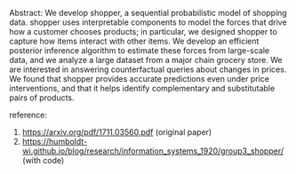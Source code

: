 Abstract:
We develop shopper, a sequential probabilistic model of shopping data.
shopper uses interpretable components to model the forces that drive how
a customer chooses products; in particular, we designed shopper to capture
how items interact with other items. We develop an efficient posterior inference
algorithm to estimate these forces from large-scale data, and we analyze a large
dataset from a major chain grocery store. We are interested in answering counterfactual queries about changes in prices. We found that shopper provides
accurate predictions even under price interventions, and that it helps identify
complementary and substitutable pairs of products.





reference: 
1. https://arxiv.org/pdf/1711.03560.pdf  (original paper)
2. https://humboldt-wi.github.io/blog/research/information_systems_1920/group3_shopper/    (with code)

